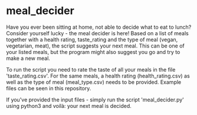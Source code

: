 # meal_decider

Have you ever been sitting at home, not able to decide what to eat to lunch?
Consider yourself lucky - the meal decider is here!
Based on a list of meals together with a health rating, taste_rating and the
type of meal (vegan, vegetarian, meat), the script suggests your next meal.
This can be one of your listed meals, but the program might also suggest you
go and try to make a new meal.

To run the script you need to rate the taste of all your meals in the file
'taste_rating.csv'. For the same meals, a health rating (health_rating.csv) as
well as the type of meal (meal_type.csv) needs to be provided.
Example files can be seen in this repository.

If you've provided the input files - simply run the script 'meal_decider.py'
using python3 and voilà: your next meal is decided.